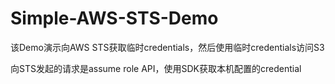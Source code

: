 # Simple-AWS-STS-Demo
该Demo演示向AWS STS获取临时credentials，然后使用临时credentials访问S3

向STS发起的请求是assume role API，使用SDK获取本机配置的credential
